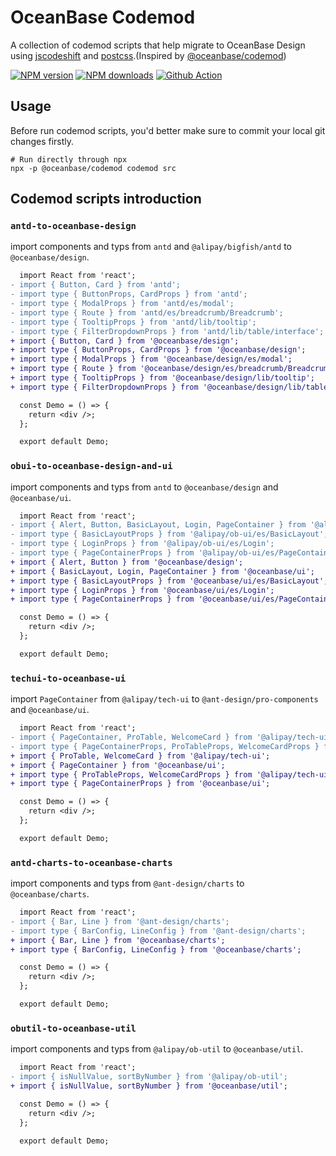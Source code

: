 # OceanBase Codemod

A collection of codemod scripts that help migrate to OceanBase Design using [jscodeshift](https://github.com/facebook/jscodeshift) and [postcss](https://github.com/postcss/postcss).(Inspired by [@oceanbase/codemod](https://github.com/ant-design/codemod-v5))

[![NPM version](https://img.shields.io/npm/v/@oceanbase/codemod.svg?style=flat)](https://npmjs.org/package/@oceanbase/codemod) [![NPM downloads](http://img.shields.io/npm/dm/@oceanbase/codemod.svg?style=flat)](https://npmjs.org/package/@oceanbase/codemod) [![Github Action](https://github.com/oceanbase/design/actions/workflows/ci.yml/badge.svg)](https://github.com/oceanbase/design/actions/workflows/ci.yml)

## Usage

Before run codemod scripts, you'd better make sure to commit your local git changes firstly.

```shell
# Run directly through npx
npx -p @oceanbase/codemod codemod src
```

## Codemod scripts introduction

### `antd-to-oceanbase-design`

import components and typs from `antd` and `@alipay/bigfish/antd` to `@oceanbase/design`.

```diff
  import React from 'react';
- import { Button, Card } from 'antd';
- import type { ButtonProps, CardProps } from 'antd';
- import type { ModalProps } from 'antd/es/modal';
- import type { Route } from 'antd/es/breadcrumb/Breadcrumb';
- import type { TooltipProps } from 'antd/lib/tooltip';
- import type { FilterDropdownProps } from 'antd/lib/table/interface';
+ import { Button, Card } from '@oceanbase/design';
+ import type { ButtonProps, CardProps } from '@oceanbase/design';
+ import type { ModalProps } from '@oceanbase/design/es/modal';
+ import type { Route } from '@oceanbase/design/es/breadcrumb/Breadcrumb';
+ import type { TooltipProps } from '@oceanbase/design/lib/tooltip';
+ import type { FilterDropdownProps } from '@oceanbase/design/lib/table/interface';

  const Demo = () => {
    return <div />;
  };

  export default Demo;
```

### `obui-to-oceanbase-design-and-ui`

import components and typs from `antd` to `@oceanbase/design` and `@oceanbase/ui`.

```diff
  import React from 'react';
- import { Alert, Button, BasicLayout, Login, PageContainer } from '@alipay/ob-ui';
- import type { BasicLayoutProps } from '@alipay/ob-ui/es/BasicLayout';
- import type { LoginProps } from '@alipay/ob-ui/es/Login';
- import type { PageContainerProps } from '@alipay/ob-ui/es/PageContainer';
+ import { Alert, Button } from '@oceanbase/design';
+ import { BasicLayout, Login, PageContainer } from '@oceanbase/ui';
+ import type { BasicLayoutProps } from '@oceanbase/ui/es/BasicLayout';
+ import type { LoginProps } from '@oceanbase/ui/es/Login';
+ import type { PageContainerProps } from '@oceanbase/ui/es/PageContainer';

  const Demo = () => {
    return <div />;
  };

  export default Demo;
```

### `techui-to-oceanbase-ui`

import `PageContainer` from `@alipay/tech-ui` to `@ant-design/pro-components` and `@oceanbase/ui`.

```diff
  import React from 'react';
- import { PageContainer, ProTable, WelcomeCard } from '@alipay/tech-ui';
- import type { PageContainerProps, ProTableProps, WelcomeCardProps } from '@alipay/tech-ui';
+ import { ProTable, WelcomeCard } from '@alipay/tech-ui';
+ import { PageContainer } from '@oceanbase/ui';
+ import type { ProTableProps, WelcomeCardProps } from '@alipay/tech-ui';
+ import type { PageContainerProps } from '@oceanbase/ui';

  const Demo = () => {
    return <div />;
  };

  export default Demo;
```

### `antd-charts-to-oceanbase-charts`

import components and typs from `@ant-design/charts` to `@oceanbase/charts`.

```diff
  import React from 'react';
- import { Bar, Line } from '@ant-design/charts';
- import type { BarConfig, LineConfig } from '@ant-design/charts';
+ import { Bar, Line } from '@oceanbase/charts';
+ import type { BarConfig, LineConfig } from '@oceanbase/charts';

  const Demo = () => {
    return <div />;
  };

  export default Demo;
```

### `obutil-to-oceanbase-util`

import components and typs from `@alipay/ob-util` to `@oceanbase/util`.

```diff
  import React from 'react';
- import { isNullValue, sortByNumber } from '@alipay/ob-util';
+ import { isNullValue, sortByNumber } from '@oceanbase/util';

  const Demo = () => {
    return <div />;
  };

  export default Demo;
```
